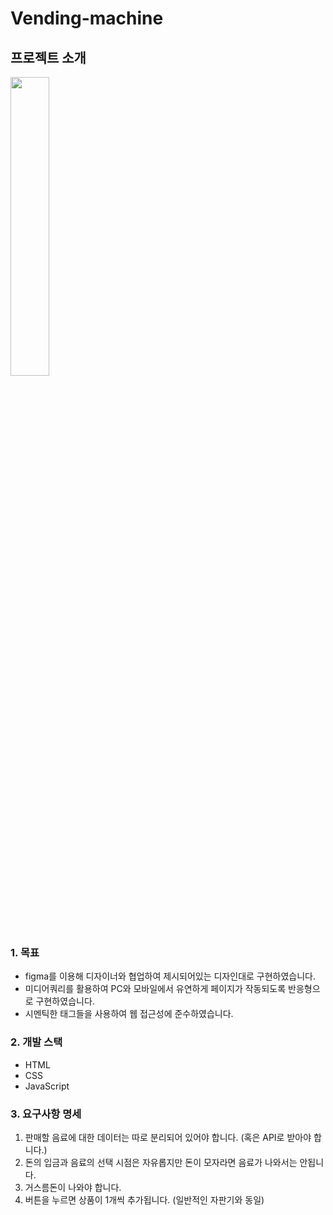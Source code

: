 # Vending-machine

## 프로젝트 소개

<img width="35%" src="https://user-images.githubusercontent.com/101461874/192213870-35c55542-5093-421d-b677-506a5bc9c3e4.png"/>

<br>

### 1. 목표

- figma를 이용해 디자이너와 협업하여 제시되어있는 디자인대로 구현하였습니다.
- 미디어쿼리를 활용하여 PC와 모바일에서 유연하게 페이지가 작동되도록 반응형으로 구현하였습니다.
- 시멘틱한 태그들을 사용하여 웹 접근성에 준수하였습니다.

### 2. 개발 스택

- HTML
- CSS
- JavaScript

### 3. 요구사항 명세

1. 판매할 음료에 대한 데이터는 따로 분리되어 있어야 합니다. (혹은 API로 받아야 합니다.)
2. 돈의 입금과 음료의 선택 시점은 자유롭지만 돈이 모자라면 음료가 나와서는 안됩니다.
3. 거스름돈이 나와야 합니다.
4. 버튼을 누르면 상품이 1개씩 추가됩니다. (일반적인 자판기와 동일)
